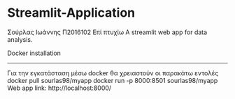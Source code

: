 # Streamlit-Application
Σούρλας Ιωάννης Π2016102 Επί πτυχίω
A streamlit web app for data analysis.

Docker installation
_________________________________________________________________
Για την εγκατάσταση μέσω docker θα χρειαστούν οι παρακάτω εντολές
docker pull sourlas98/myapp
docker run -p 8000:8501 sourlas98/myapp
Web app link: http://localhost:8000/
